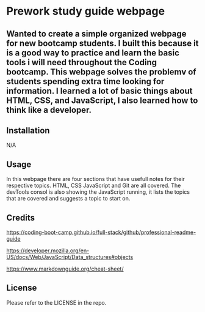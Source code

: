 # Prework study guide webpage

## Wanted to create a simple organized webpage for new bootcamp students. I built this because it is a good way to practice and learn the basic tools i will need throughout the Coding bootcamp. This webpage solves the problemv of students spending extra time looking for information. I learned a lot of basic things about HTML, CSS, and JavaScript, I also learned how to think like a developer.

## Installation

N/A

## Usage

In this webpage there are four sections that have usefull notes for their respective topics. HTML, CSS JavaScript and Git are all covered. The devTools consol is also showing the JavaScript running, it lists the topics that are covered and suggests a topic to start on.
## Credits

https://coding-boot-camp.github.io/full-stack/github/professional-readme-guide

https://developer.mozilla.org/en-US/docs/Web/JavaScript/Data_structures#objects

https://www.markdownguide.org/cheat-sheet/

## License

Please refer to the LICENSE in the repo.